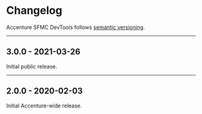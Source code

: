 # Changelog

Accenture SFMC DevTools follows [semantic versioning](https://semver.org/).

---

## 3.0.0 - 2021-03-26

Initial public release.

---

## 2.0.0 - 2020-02-03

Initial Accenture-wide release.
